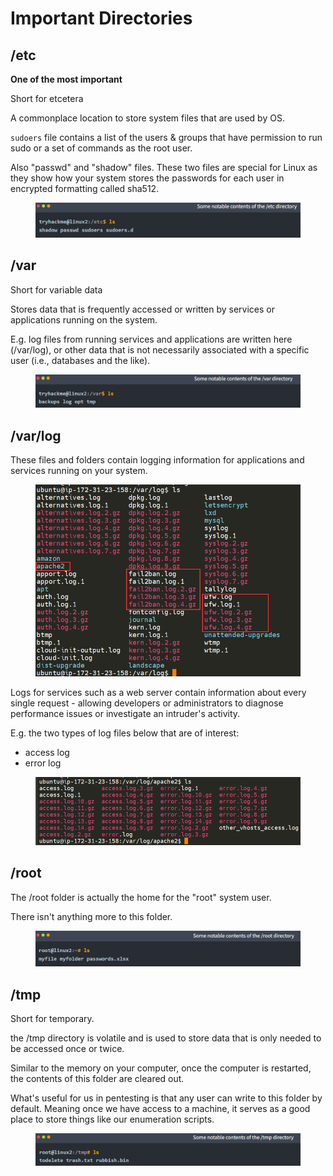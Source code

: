 # Important Directories

## /etc

**One of the most important**

Short for etcetera

A commonplace location to store system files that are used by OS.

`sudoers` file contains a list of the users & groups that have permission to run sudo or a set of commands as the root user.

Also "passwd" and "shadow" files. These two files are special for Linux as they show how your system stores the passwords for each user in encrypted formatting called sha512.

<figure><img src="../.gitbook/assets/image (1) (1) (1) (1) (1).png" alt=""><figcaption></figcaption></figure>

## /var

Short for variable data

Stores data that is frequently accessed or written by services or applications running on the system.

E.g. log files from running services and applications are written here (/var/log), or other data that is not necessarily associated with a specific user (i.e., databases and the like).

<figure><img src="../.gitbook/assets/image (2) (1) (1).png" alt=""><figcaption></figcaption></figure>

## /var/log

These files and folders contain logging information for applications and services running on your system.

<figure><img src="../.gitbook/assets/image (3) (1).png" alt=""><figcaption></figcaption></figure>

Logs for services such as a web server contain information about every single request - allowing developers or administrators to diagnose performance issues or investigate an intruder's activity.

E.g. the two types of log files below that are of interest:

* access log
* error log

<figure><img src="../.gitbook/assets/image (4) (1).png" alt=""><figcaption></figcaption></figure>

## /root

The /root folder is actually the home for the "root" system user.

There isn't anything more to this folder.

<figure><img src="../.gitbook/assets/image (5).png" alt=""><figcaption></figcaption></figure>

## /tmp

Short for temporary.

the /tmp directory is volatile and is used to store data that is only needed to be accessed once or twice.

Similar to the memory on your computer, once the computer is restarted, the contents of this folder are cleared out.

What's useful for us in pentesting is that any user can write to this folder by default. Meaning once we have access to a machine, it serves as a good place to store things like our enumeration scripts.

<figure><img src="../.gitbook/assets/image (6).png" alt=""><figcaption></figcaption></figure>
